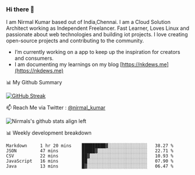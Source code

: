 ### Hi there 👋

 I am Nirmal Kumar based out of India,Chennai. I am a Cloud Solution Architect working as Independent Freelancer. Fast Learner, Loves Linux and passionate about web technologies and building iot projects. I love creating open-source projects and contributing to the community.

- I’m currently working on a app to keep up the inspiration for creators and consumers.
- I am documenting my learnings on my blog [https://nkdews.me](https://nkdews.me)


📊 My Github Summary

[![GitHub Streak](https://github-readme-streak-stats.herokuapp.com?user=nk-gears&theme=dark&hide_border=true&date_format=M%20j%5B%2C%20Y%5D)](https://git.io/streak-stats)


📫 Reach Me via  Twitter : [@nirmal_kumar](https://twitter.com/nirmal_kumar)

![Nirmals's github stats align left](https://github-readme-stats.vercel.app/api?username=nk-gears&show_icons=true)


📊 Weekly development breakdown

<!--START_SECTION:waka-->
```text
Markdown     1 hr 20 mins    █████████▓░░░░░░░░░░░░░░░   38.27 % 
JSON         47 mins         █████▓░░░░░░░░░░░░░░░░░░░   22.71 % 
CSV          22 mins         ██▓░░░░░░░░░░░░░░░░░░░░░░   10.93 % 
JavaScript   16 mins         ██░░░░░░░░░░░░░░░░░░░░░░░   07.90 % 
Java         13 mins         █▓░░░░░░░░░░░░░░░░░░░░░░░   06.47 % 
```
<!--END_SECTION:waka-->


